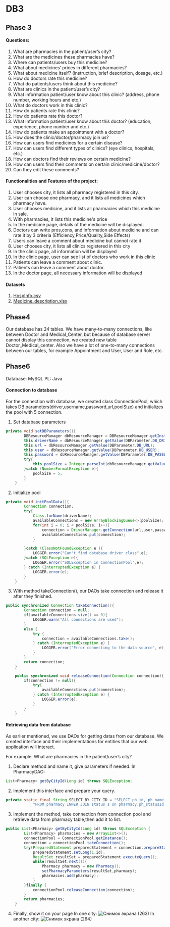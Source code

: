 # DB3

## Phase 3
#### Questions:
1. What are pharmacies in the patient/user’s city? 
2. What are the medicines these pharmacies have? 
3. Where can patients/users buy this medicine?
4. What about medicines’ prices in different pharmacies? 
5. What about medicine itself? (instruction, brief description, dosage, etc.) 
6. How do doctors rate this medicine? 
7. What do patients/users think about this medicine? 
8. What are clinics in the patient/user’s city? 
9. What information patient/user know about this clinic? (address, phone number, working hours and etc.)
10. What do doctors work in this clinic? 
11. How do patients rate this clinic? 
12. How do patients rate this doctor? 
13. What information patient/user know about this doctor? (education, experience, phone number and etc.)
14. How do patients make an appointment with a doctor?
15. How does the clinic/doctor/pharmacy join us?
16. How can users find medicines for a certain disease?
17. How can users find different types of clinics? (eye clinics, hospitals, etc.)
18. How can doctors find their reviews on certain medicine?
19. How can users find their comments on certain clinic/medicine/doctor?
20. Can they edit these comments?

#### Functionalities and Features of the project:
1. User chooses city, it lists all pharmacy registered in this city.
2. User can choose one pharmacy, and it lists all medicines which pharmacy have.
3. User chooses medicine, and it lists all pharmacies which this medicine in sale.
4. With pharmacies, it lists this medicine's price
5. In the medicine page, details of the medicine will be displayed.
6. Doctors can write pros,cons, and information about medicine and can rate it by 3 criteria (Efficiency,Price/Quality,Side Effects)
7. Users can leave a comment about medicine but cannot rate it
8. User chooses city, it lists all clinics registered in this city
9. In the clinic page, all information will be displayed
10. In the clinic page, user can see list of doctors who work in this clinic
11. Patients can leave a comment about clinic.
12. Patients can leave a comment about doctor.
13. In the doctor page, all necessary information will be displayed

#### Datasets
1. [HospInfo.csv](https://www.kaggle.com/cms/hospital-general-information)
2. [Medicine_description.xlsx](https://www.kaggle.com/saratchendra/medicine-recommendation?select=Medicine_description.xlsx)

## Phase4
Our database has 24 tables.
We have many-to-many connections, like between Doctor and Medical_Center, but because of database server cannot display this connection, we created new table Doctor_Medical_center. Also we have a lot of one-to-many connections between our tables, for example Appointment and User, User and Role, etc.

## Phase6
Database: MySQL
PL: Java

#### Connection to database
For the connection with database, we created class ConnectionPool, which takes DB parameters(driver,username,password,url,poolSize) and initializes the pool with 5 connection.
1. Set database parameters
```java
private void setDBParameters(){
        DBResourceManager dbResourceManager = DBResourceManager.getInstance();
        this.driverName = dbResourceManager.getValue(DBParameter.DB_DRIVER);
        this.url = dbResourceManager.getValue(DBParameter.DB_URL);
        this.user = dbResourceManager.getValue(DBParameter.DB_USER);
        this.password = dbResourceManager.getValue(DBParameter.DB_PASSWORD);
        try{
            this.poolSize = Integer.parseInt(dbResourceManager.getValue(DBParameter.DB_POOL_SIZE));
        }catch (NumberFormatException e){
            poolSize = 5;
        }
    }
```
2. Initialize pool
```java
private void initPoolData(){
        Connection connection;
        try{
            Class.forName(driverName);
            availableConnections = new ArrayBlockingQueue<>(poolSize);
            for(int i = 0; i < poolSize; i++){
                connection = DriverManager.getConnection(url,user,password);
                availableConnections.put(connection);
            }

        }catch (ClassNotFoundException e ){
            LOGGER.error("Can't find database driver class",e);
        }catch (SQLException e){
            LOGGER.error("SQLException in ConnectionPool",e);
        } catch (InterruptedException e) {
            LOGGER.error(e);
        }
    }
```
3. With method takeConnection(), our DAOs take connection and release it after they finished.
```java
public synchronized Connection takeConnection(){
        Connection connection = null;
        if(availableConnections.size() == 0){
            LOGGER.warn("All connections are used");
        }
        else {
            try {
                connection = availableConnections.take();
            } catch (InterruptedException e) {
                LOGGER.error("Error connecting to the data source", e);
            }
        }
        return connection;
    }

    public synchronized void releaseConnection(Connection connection){
        if(connection != null){
            try{
                availableConnections.put(connection);
            } catch (InterruptedException e) {
                LOGGER.error(e);
            }
        }
    }
```

#### Retrieving data from database
As earlier mentioned, we use DAOs for getting datas from our database. We created interface and their implementations for entities that our web application will interact.

For example: What are pharmacies in the patient/user’s city?

1. Declare method and name it, give parameters if needed. In PharmacyDAO:
```java
List<Pharmacy> getByCityId(Long id) throws SQLException;
```
2. Implement this interface and prepare your query.
```java
private static final String SELECT_BY_CITY_ID = "SELECT ph_id, ph_name, ph_address, ph_phone, s_id, s_name, c_id, c_name " +
            "FROM pharmacy INNER JOIN status s on pharmacy.ph_statusId = s.s_id INNER JOIN city c2 on pharmacy.ph_cityId = c2.c_id WHERE ph_cityId=? AND s_name='running'";
```
3. Implement the method, take connection from connection pool and retrieve data from pharmacy table,then add it to list.
```java
public List<Pharmacy> getByCityId(Long id) throws SQLException {
        List<Pharmacy> pharmacies = new ArrayList<>();
        connectionPool = ConnectionPool.getInstance();
        connection = connectionPool.takeConnection();
        try(PreparedStatement preparedStatement = connection.prepareStatement(SELECT_BY_CITY_ID)){
            preparedStatement.setLong(1,id);
            ResultSet resultSet = preparedStatement.executeQuery();
            while(resultSet.next()){
                Pharmacy pharmacy = new Pharmacy();
                setPharmacyParameters(resultSet,pharmacy);
                pharmacies.add(pharmacy);
            }
        }finally {
            connectionPool.releaseConnection(connection);
        }
        return pharmacies;
    }
```
4. Finally, show it on your page
In one city:
![Снимок экрана (263)](https://user-images.githubusercontent.com/76391010/112762071-c1846f80-901f-11eb-9eb6-6f9ec083c21c.png)
In another city:
![Снимок экрана (264)](https://user-images.githubusercontent.com/76391010/112762078-c8ab7d80-901f-11eb-87b7-83f7413da67b.png)

